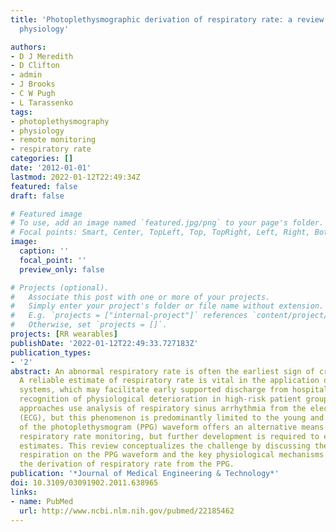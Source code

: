```yaml
---
title: 'Photoplethysmographic derivation of respiratory rate: a review of relevant
  physiology'

authors:
- D J Meredith
- D Clifton
- admin
- J Brooks
- C W Pugh
- L Tarassenko
tags:
- photoplethysmography
- physiology
- remote monitoring
- respiratory rate
categories: []
date: '2012-01-01'
lastmod: 2022-01-12T22:49:34Z
featured: false
draft: false

# Featured image
# To use, add an image named `featured.jpg/png` to your page's folder.
# Focal points: Smart, Center, TopLeft, Top, TopRight, Left, Right, BottomLeft, Bottom, BottomRight.
image:
  caption: ''
  focal_point: ''
  preview_only: false

# Projects (optional).
#   Associate this post with one or more of your projects.
#   Simply enter your project's folder or file name without extension.
#   E.g. `projects = ["internal-project"]` references `content/project/deep-learning/index.md`.
#   Otherwise, set `projects = []`.
projects: [RR wearables]
publishDate: '2022-01-12T22:49:33.727183Z'
publication_types:
- '2'
abstract: An abnormal respiratory rate is often the earliest sign of critical illness.
  A reliable estimate of respiratory rate is vital in the application of remote telemonitoring
  systems, which may facilitate early supported discharge from hospital or prompt
  recognition of physiological deterioration in high-risk patient groups. Traditional
  approaches use analysis of respiratory sinus arrhythmia from the electrocardiogram
  (ECG), but this phenomenon is predominantly limited to the young and healthy. Analysis
  of the photoplethysmogram (PPG) waveform offers an alternative means of non-invasive
  respiratory rate monitoring, but further development is required to enable reliable
  estimates. This review conceptualizes the challenge by discussing the effect of
  respiration on the PPG waveform and the key physiological mechanisms that underpin
  the derivation of respiratory rate from the PPG.
publication: '*Journal of Medical Engineering & Technology*'
doi: 10.3109/03091902.2011.638965
links:
- name: PubMed
  url: http://www.ncbi.nlm.nih.gov/pubmed/22185462
---
```

